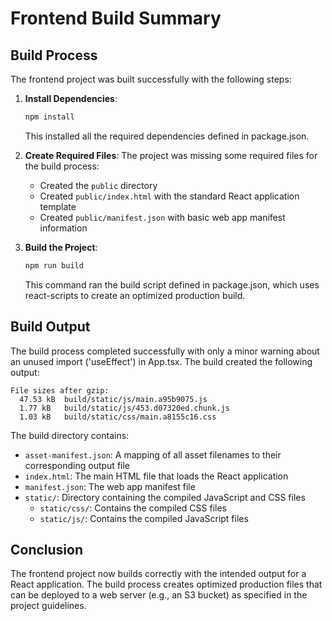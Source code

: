 # Frontend Build Summary

## Build Process

The frontend project was built successfully with the following steps:

1. **Install Dependencies**:
   ```bash
   npm install
   ```
   This installed all the required dependencies defined in package.json.

2. **Create Required Files**:
   The project was missing some required files for the build process:
   - Created the `public` directory
   - Created `public/index.html` with the standard React application template
   - Created `public/manifest.json` with basic web app manifest information

3. **Build the Project**:
   ```bash
   npm run build
   ```
   This command ran the build script defined in package.json, which uses react-scripts to create an optimized production build.

## Build Output

The build process completed successfully with only a minor warning about an unused import ('useEffect') in App.tsx. The build created the following output:

```
File sizes after gzip:
  47.53 kB  build/static/js/main.a95b9075.js
  1.77 kB   build/static/js/453.d07320ed.chunk.js
  1.03 kB   build/static/css/main.a8155c16.css
```

The build directory contains:
- `asset-manifest.json`: A mapping of all asset filenames to their corresponding output file
- `index.html`: The main HTML file that loads the React application
- `manifest.json`: The web app manifest file
- `static/`: Directory containing the compiled JavaScript and CSS files
  - `static/css/`: Contains the compiled CSS files
  - `static/js/`: Contains the compiled JavaScript files

## Conclusion

The frontend project now builds correctly with the intended output for a React application. The build process creates optimized production files that can be deployed to a web server (e.g., an S3 bucket) as specified in the project guidelines.